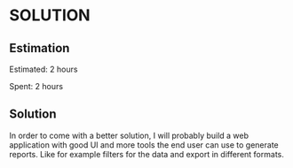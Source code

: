 SOLUTION
========

Estimation
----------
Estimated: 2 hours

Spent: 2 hours


Solution
--------
In order to come with a better solution, I will probably build a web application with good UI and more tools the end user can use to generate reports. Like for example filters for the data and export in different formats.
